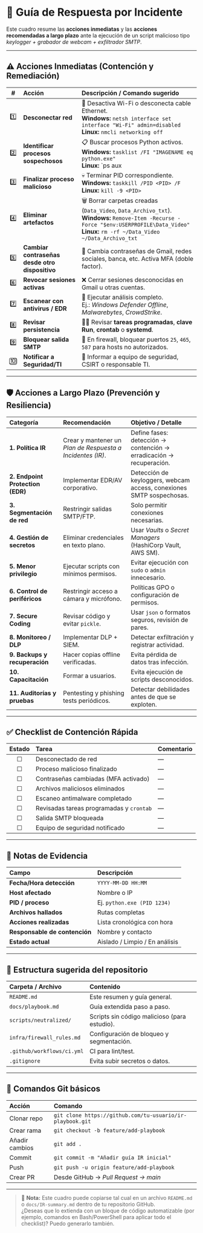 # 🧠 Guía de Respuesta por Incidente

Este cuadro resume las **acciones inmediatas** y las **acciones recomendadas a largo plazo** ante la ejecución de un script malicioso tipo *keylogger + grabador de webcam + exfiltrador SMTP*.

---

## ⚠️ Acciones Inmediatas (Contención y Remediación)

| **#** | **Acción** | **Descripción / Comando sugerido** |
|:--:|:--|:--|
| 1️⃣ | **Desconectar red** | 🔌 Desactiva Wi-Fi o desconecta cable Ethernet.<br>**Windows:** `netsh interface set interface "Wi-Fi" admin=disabled`<br>**Linux:** `nmcli networking off` |
| 2️⃣ | **Identificar procesos sospechosos** | 📋 Buscar procesos Python activos.<br>**Windows:** `tasklist /FI "IMAGENAME eq python.exe"`<br>**Linux:** `ps aux | grep -i python` |
| 3️⃣ | **Finalizar proceso malicioso** | 💀 Terminar PID correspondiente.<br>**Windows:** `taskkill /PID <PID> /F`<br>**Linux:** `kill -9 <PID>` |
| 4️⃣ | **Eliminar artefactos** | 🗑️ Borrar carpetas creadas (`Data_Video`, `Data_Archivo_txt`).<br>**Windows:** `Remove-Item -Recurse -Force "$env:USERPROFILE\Data_Video"`<br>**Linux:** `rm -rf ~/Data_Video ~/Data_Archivo_txt` |
| 5️⃣ | **Cambiar contraseñas desde otro dispositivo** | 🔐 Cambia contraseñas de Gmail, redes sociales, banca, etc. Activa MFA (doble factor). |
| 6️⃣ | **Revocar sesiones activas** | ❌ Cerrar sesiones desconocidas en Gmail u otras cuentas. |
| 7️⃣ | **Escanear con antivirus / EDR** | 🧩 Ejecutar análisis completo.<br>Ej.: *Windows Defender Offline*, *Malwarebytes*, *CrowdStrike*. |
| 8️⃣ | **Revisar persistencia** | 🕵️‍♂️ Revisar **tareas programadas**, **clave Run**, **crontab** o **systemd**. |
| 9️⃣ | **Bloquear salida SMTP** | 🚫 En firewall, bloquear puertos `25`, `465`, `587` para hosts no autorizados. |
| 🔟 | **Notificar a Seguridad/TI** | 📢 Informar a equipo de seguridad, CSIRT o responsable TI. |

---

## 🛡️ Acciones a Largo Plazo (Prevención y Resiliencia)

| **Categoría** | **Recomendación** | **Objetivo / Detalle** |
|:--|:--|:--|
| **1. Política IR** | Crear y mantener un *Plan de Respuesta a Incidentes (IR)*. | Define fases: detección → contención → erradicación → recuperación. |
| **2. Endpoint Protection (EDR)** | Implementar EDR/AV corporativo. | Detección de keyloggers, webcam access, conexiones SMTP sospechosas. |
| **3. Segmentación de red** | Restringir salidas SMTP/FTP. | Solo permitir conexiones necesarias. |
| **4. Gestión de secretos** | Eliminar credenciales en texto plano. | Usar *Vaults* o *Secret Managers* (HashiCorp Vault, AWS SM). |
| **5. Menor privilegio** | Ejecutar scripts con mínimos permisos. | Evitar ejecución con `sudo` o `admin` innecesario. |
| **6. Control de periféricos** | Restringir acceso a cámara y micrófono. | Políticas GPO o configuración de permisos. |
| **7. Secure Coding** | Revisar código y evitar `pickle`. | Usar `json` o formatos seguros, revisión de pares. |
| **8. Monitoreo / DLP** | Implementar DLP + SIEM. | Detectar exfiltración y registrar actividad. |
| **9. Backups y recuperación** | Hacer copias offline verificadas. | Evita pérdida de datos tras infección. |
| **10. Capacitación** | Formar a usuarios. | Evita ejecución de scripts desconocidos. |
| **11. Auditorías y pruebas** | Pentesting y phishing tests periódicos. | Detectar debilidades antes de que se exploten. |

---

## ✅ Checklist de Contención Rápida

| Estado | Tarea | Comentario |
|:--:|:--|:--|
| ☐ | Desconectado de red | — |
| ☐ | Proceso malicioso finalizado | — |
| ☐ | Contraseñas cambiadas (MFA activado) | — |
| ☐ | Archivos maliciosos eliminados | — |
| ☐ | Escaneo antimalware completado | — |
| ☐ | Revisadas tareas programadas y `crontab` | — |
| ☐ | Salida SMTP bloqueada | — |
| ☐ | Equipo de seguridad notificado | — |

---

## 🧾 Notas de Evidencia

| Campo | Descripción |
|:--|:--|
| **Fecha/Hora detección** | `YYYY-MM-DD HH:MM` |
| **Host afectado** | Nombre o IP |
| **PID / proceso** | Ej. `python.exe (PID 1234)` |
| **Archivos hallados** | Rutas completas |
| **Acciones realizadas** | Lista cronológica con hora |
| **Responsable de contención** | Nombre y contacto |
| **Estado actual** | Aislado / Limpio / En análisis |

---

## 📁 Estructura sugerida del repositorio

| Carpeta / Archivo | Contenido |
|:--|:--|
| `README.md` | Este resumen y guía general. |
| `docs/playbook.md` | Guía extendida paso a paso. |
| `scripts/neutralized/` | Scripts sin código malicioso (para estudio). |
| `infra/firewall_rules.md` | Configuración de bloqueo y segmentación. |
| `.github/workflows/ci.yml` | CI para lint/test. |
| `.gitignore` | Evita subir secretos o datos. |

---

## 🧰 Comandos Git básicos

| Acción | Comando |
|:--|:--|
| Clonar repo | `git clone https://github.com/tu-usuario/ir-playbook.git` |
| Crear rama | `git checkout -b feature/add-playbook` |
| Añadir cambios | `git add .` |
| Commit | `git commit -m "Añadir guía IR inicial"` |
| Push | `git push -u origin feature/add-playbook` |
| Crear PR | Desde GitHub → *Pull Request → main* |

---

> 📌 **Nota:** Este cuadro puede copiarse tal cual en un archivo `README.md` o `docs/IR-summary.md` dentro de tu repositorio GitHub.  
> ¿Deseas que lo extienda con un bloque de código automatizable (por ejemplo, comandos en Bash/PowerShell para aplicar todo el checklist)? Puedo generarlo también.

